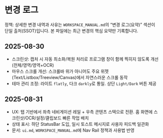 # 변경 로그

정책: 상세한 변경 내역과 사유는 `WORKSPACE_MANUAL.md`의 “변경 로그(요약)” 섹션이 단일 출처(SSOT)입니다. 본 파일에는 최근 변경의 핵심 요약만 기록합니다.

## 2025-08-30

- 스크린샷: 캡처 시 자동 최소화/복원 처리로 프로그램 창이 함께 찍히지 않도록 개선(전체/영역/영역+OCR)
- 마우스 스크롤 개선: 스크롤바 위가 아니어도 주요 위젯(Text/Listbox/Treeview/Canvas)에서 자연스러운 스크롤 동작
- 테마 관리 조정: 라이트 `flatly`, 다크 `darkly`로 통일. 상단 `Light/Dark` 버튼 제공

## 2025-08-31

- UX: 탭 기반에서 좌측 네비게이션 레일 + 우측 콘텐츠 스택으로 전환. 홈 화면에 스크린샷/OCR/설정/클립보드 빠른 작업 배치
- 상태 표시: 하단 StatusBar 도입, 일시 토스트 메시지로 사용자 피드백 일관화
- 문서: `ui.md`, `WORKSPACE_MANUAL.md`에 Nav Rail 정책과 사용법 반영
